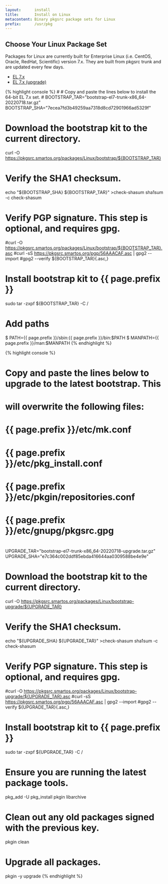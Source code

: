```yaml
---
layout:      install
title:       Install on Linux
metacontent: Binary pkgsrc package sets for Linux
prefix:      /usr/pkg
---
```


<div class="container">
	<div class="row">
		<div class="col-md-10 col-md-offset-1">
			<h2 class="text-center">Choose Your Linux Package Set</h2>
		</div>
	</div>
	<div class="row">
		<div class="col-md-10 col-md-offset-1">
			<p class="lead">
				Packages for Linux are currently built for Enterprise Linux
				(i.e. CentOS, Oracle, RedHat, Scientific) version 7.x.  They
				are built from pkgsrc trunk and are updated every few days.
			</p>
		</div>
	</div>
	<div class="row">
		<div class="col-md-8 col-md-offset-2">
			<ul class="nav nav-tabs" role="tablist">
				<li role="presentation" class="active"><a href="#el7-install" aria-controls="el7-install" role="tab" data-toggle="tab">EL 7.x</a></li>
				<li role="presentation"><a href="#el7-upgrade" aria-controls="el7-upgrade" role="tab" data-toggle="tab">EL 7.x (upgrade)</a></li>
			</ul>
			<div class="tab-content">
				<div role="tabpanel" class="tab-pane active" id="el7-install">
					<p></p>
{% highlight console %}
#
# Copy and paste the lines below to install the 64-bit EL 7.x set.
#
BOOTSTRAP_TAR="bootstrap-el7-trunk-x86_64-20220718.tar.gz"
BOOTSTRAP_SHA="7ecea7fd3b49259aa7318d8cd72901966ad5329f"

# Download the bootstrap kit to the current directory.
curl -O https://pkgsrc.smartos.org/packages/Linux/bootstrap/${BOOTSTRAP_TAR}

# Verify the SHA1 checksum.
echo "${BOOTSTRAP_SHA}  ${BOOTSTRAP_TAR}" >check-shasum
sha1sum -c check-shasum

# Verify PGP signature.  This step is optional, and requires gpg.
#curl -O https://pkgsrc.smartos.org/packages/Linux/bootstrap/${BOOTSTRAP_TAR}.asc
#curl -sS https://pkgsrc.smartos.org/pgp/56AAACAF.asc | gpg2 --import
#gpg2 --verify ${BOOTSTRAP_TAR}{.asc,}

# Install bootstrap kit to {{ page.prefix }}
sudo tar -zxpf ${BOOTSTRAP_TAR} -C /

# Add paths
$ PATH={{ page.prefix }}/sbin:{{ page.prefix }}/bin:$PATH
$ MANPATH={{ page.prefix }}/man:$MANPATH
{% endhighlight %}
				</div>
				<div role="tabpanel" class="tab-pane" id="el7-upgrade">
					<p></p>
{% highlight console %}
#
# Copy and paste the lines below to upgrade to the latest bootstrap.  This
# will overwrite the following files:
#
#	{{ page.prefix }}/etc/mk.conf
#	{{ page.prefix }}/etc/pkg_install.conf
#	{{ page.prefix }}/etc/pkgin/repositories.conf
#	{{ page.prefix }}/etc/gnupg/pkgsrc.gpg
#
UPGRADE_TAR="bootstrap-el7-trunk-x86_64-20220718-upgrade.tar.gz"
UPGRADE_SHA="e7c364c002ddf85ebda416644aa0309588be4e9e"

# Download the bootstrap kit to the current directory.
curl -O https://pkgsrc.smartos.org/packages/Linux/bootstrap-upgrade/${UPGRADE_TAR}

# Verify the SHA1 checksum.
echo "${UPGRADE_SHA}  ${UPGRADE_TAR}" >check-shasum
sha1sum -c check-shasum

# Verify PGP signature.  This step is optional, and requires gpg.
#curl -O https://pkgsrc.smartos.org/packages/Linux/bootstrap-upgrade/${UPGRADE_TAR}.asc
#curl -sS https://pkgsrc.smartos.org/pgp/56AAACAF.asc | gpg2 --import
#gpg2 --verify ${UPGRADE_TAR}{.asc,}

# Install bootstrap kit to {{ page.prefix }}
sudo tar -zxpf ${UPGRADE_TAR} -C /

# Ensure you are running the latest package tools.
pkg_add -U pkg_install pkgin libarchive

# Clean out any old packages signed with the previous key.
pkgin clean

# Upgrade all packages.
pkgin -y upgrade
{% endhighlight %}
				</div>
			</div>
		</div>
	</div>
</div>
